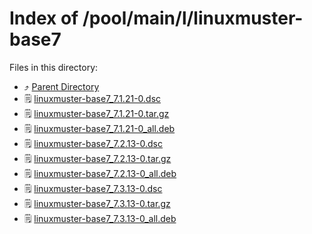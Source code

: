 
# Index of /pool/main/l/linuxmuster-base7
Files in this directory:
- ⤴ [Parent Directory](../)
- 🗒 [linuxmuster-base7_7.1.21-0.dsc](linuxmuster-base7_7.1.21-0.dsc)
- 🗒 [linuxmuster-base7_7.1.21-0.tar.gz](linuxmuster-base7_7.1.21-0.tar.gz)
- 🗒 [linuxmuster-base7_7.1.21-0_all.deb](linuxmuster-base7_7.1.21-0_all.deb)
- 🗒 [linuxmuster-base7_7.2.13-0.dsc](linuxmuster-base7_7.2.13-0.dsc)
- 🗒 [linuxmuster-base7_7.2.13-0.tar.gz](linuxmuster-base7_7.2.13-0.tar.gz)
- 🗒 [linuxmuster-base7_7.2.13-0_all.deb](linuxmuster-base7_7.2.13-0_all.deb)
- 🗒 [linuxmuster-base7_7.3.13-0.dsc](linuxmuster-base7_7.3.13-0.dsc)
- 🗒 [linuxmuster-base7_7.3.13-0.tar.gz](linuxmuster-base7_7.3.13-0.tar.gz)
- 🗒 [linuxmuster-base7_7.3.13-0_all.deb](linuxmuster-base7_7.3.13-0_all.deb)
